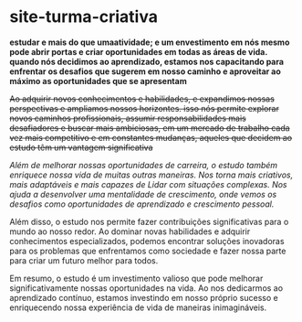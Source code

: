 # site-turma-criativa
**estudar e mais do que umaatividade; e um envestimento em nós mesmo pode abrir portas e criar oportunidades em todas as áreas de vida. quando nós decidimos ao aprendizado, estamos nos capacitando para enfrentar os desafios que sugerem em nosso caminho e aproveitar ao máximo as oportunidades que se apresentam**

~~Ao adquirir novos conhecimentos e habilidades, e expandimos nossas perspectivas e ampliamos nossos horizontes. isso nós permite explorar novos caminhos profissionais, assumir responsabilidades mais desafiadores e buscar mais ambiciosas, em um mercado de trabalho cada vez mais competitivo e em constantes mudanças, aqueles que decidem ao estudo têm um vantagem significativa~~


*Além de melhorar nossas oportunidades de carreira, o estudo também enriquece nossa vida de muitas outras maneiras. Nos torna mais criativos, mais adaptáveis e mais capazes de Lidar com situações complexas. Nos ajuda a desenvolver uma mentalidade de crescimento, onde vemos os desafios como oportunidades de aprendizado e crescimento pessoal.*

Além disso, o estudo nos permite fazer contribuições significativas para o mundo ao nosso redor. Ao dominar novas habilidades e adquirir conhecimentos especializados, podemos encontrar soluções inovadoras para os problemas que enfrentamos como sociedade e fazer nossa parte para criar um futuro melhor para todos.

Em resumo, o estudo é um investimento valioso que pode melhorar significativamente nossas oportunidades na vida. Ao nos dedicarmos ao aprendizado contínuo, estamos investindo em nosso próprio sucesso e enriquecendo nossa experiência de vida de maneiras inimagináveis.
